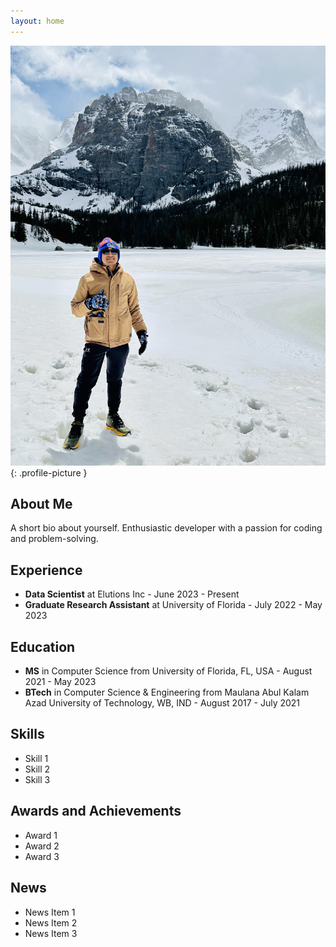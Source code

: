 ```yaml
---
layout: home
---
```


<link rel="stylesheet" href="/assets/css/styles.css">

![My Picture](profile.jpg){: .profile-picture }

## About Me

A short bio about yourself. Enthusiastic developer with a passion for coding and problem-solving.

## Experience

- **Data Scientist** at Elutions Inc - June 2023 - Present
- **Graduate Research Assistant** at University of Florida - July 2022 - May 2023
<!-- Add more experiences as needed -->

## Education

- **MS** in Computer Science from University of Florida, FL, USA - August 2021 - May 2023
- **BTech** in Computer Science & Engineering from Maulana Abul Kalam Azad University of Technology, WB, IND - August 2017 - July 2021
<!-- Add more education details as needed -->

## Skills

- Skill 1
- Skill 2
- Skill 3
<!-- Add more skills as needed -->

## Awards and Achievements

- Award 1
- Award 2
- Award 3
<!-- Add more awards as needed -->

## News

- News Item 1
- News Item 2
- News Item 3
<!-- Add more news items as needed -->



